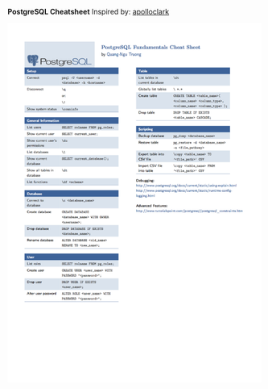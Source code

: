**PostgreSQL Cheatsheet**
Inspired by: [apolloclark](https://gist.github.com/apolloclark/ea5466d5929e63043dcf)


![cheatsheet](cheatsheet.png)